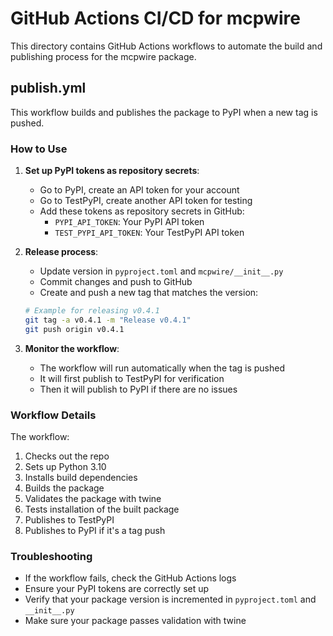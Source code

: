 # GitHub Actions CI/CD for mcpwire

This directory contains GitHub Actions workflows to automate the build and publishing process for the mcpwire package.

## publish.yml

This workflow builds and publishes the package to PyPI when a new tag is pushed.

### How to Use

1. **Set up PyPI tokens as repository secrets**:
   - Go to PyPI, create an API token for your account
   - Go to TestPyPI, create another API token for testing
   - Add these tokens as repository secrets in GitHub:
     - `PYPI_API_TOKEN`: Your PyPI API token
     - `TEST_PYPI_API_TOKEN`: Your TestPyPI API token

2. **Release process**:
   - Update version in `pyproject.toml` and `mcpwire/__init__.py`
   - Commit changes and push to GitHub
   - Create and push a new tag that matches the version:
   
   ```bash
   # Example for releasing v0.4.1
   git tag -a v0.4.1 -m "Release v0.4.1"
   git push origin v0.4.1
   ```

3. **Monitor the workflow**:
   - The workflow will run automatically when the tag is pushed
   - It will first publish to TestPyPI for verification
   - Then it will publish to PyPI if there are no issues

### Workflow Details

The workflow:
1. Checks out the repo
2. Sets up Python 3.10
3. Installs build dependencies
4. Builds the package
5. Validates the package with twine
6. Tests installation of the built package
7. Publishes to TestPyPI
8. Publishes to PyPI if it's a tag push

### Troubleshooting

- If the workflow fails, check the GitHub Actions logs
- Ensure your PyPI tokens are correctly set up
- Verify that your package version is incremented in `pyproject.toml` and `__init__.py`
- Make sure your package passes validation with twine 